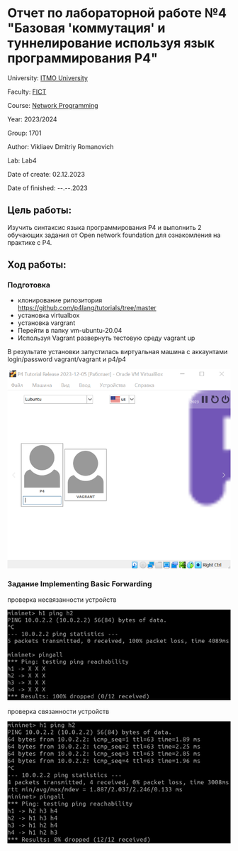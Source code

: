 # Отчет по лабораторной работе №4 "Базовая 'коммутация' и туннелирование используя язык программирования P4"
University: [ITMO University](https://itmo.ru/ru/)

Faculty: [FICT](https://fict.itmo.ru)

Course: [Network Programming](https://itmo-ict-faculty.github.io/network-programming/)

Year: 2023/2024

Group: 1701

Author: Vikliaev Dmitriy Romanovich

Lab: Lab4

Date of create: 02.12.2023

Date of finished: --.--.2023


## Цель работы: 
Изучить синтаксис языка программирования P4 и выполнить 2 обучающих задания от Open network foundation для ознакомления на практике с P4.

## Ход работы:

### Подготовка

- клонирование рипозитория https://github.com/p4lang/tutorials/tree/master
- установка virtualbox
- установка vargrant
- Перейти в папку vm-ubuntu-20.04
- Используя Vagrant развернуть тестовую среду vagrant up

В результате установки запустилась виртуальная машина с аккаунтами login/password vagrant/vagrant и p4/p4

![](https://github.com/DimaAnime/2023_2024-network_programming-1701-vikhliaev_d_r/blob/main/lab4/launch_vm.png)


### Задание Implementing Basic Forwarding

проверка несвязанности устройств

![](https://github.com/DimaAnime/2023_2024-network_programming-1701-vikhliaev_d_r/blob/main/lab4/mininet_ping.png)

проверка связанности устройств

![](https://github.com/DimaAnime/2023_2024-network_programming-1701-vikhliaev_d_r/blob/main/lab4/mininet_ping2.png)
